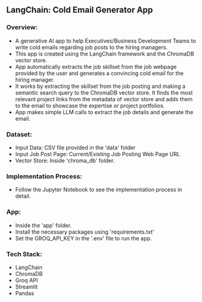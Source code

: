 ## LangChain: Cold Email Generator App


### Overview:
- A generative AI app to help Executives/Business Development Teams to write cold emails regarding job posts to the hiring managers.
- This app is created using the LangChain framework and the ChromaDB vector store.
- App automatically extracts the job skillset from the job webpage provided by the user and generates a convincing cold email for the hiring manager.
- It works by extracting the skillset from the job posting and making a semantic search query to the ChromaDB vector store. It finds the most relevant project links from the metadata of vector store and adds them to the email to showcase the expertise or project portfolios.
- App makes simple LLM calls to extract the job details and generate the email.


### Dataset:
- Input Data: CSV file provided in the 'data' folder
- Input Job Post Page: Current/Existing Job Posting Web Page URL
- Vector Store: Inside 'chroma_db' folder.


### Implementation Process:
- Follow the Jupyter Notebook to see the implementation process in detail.


### App:
- Inside the 'app' folder.
- Install the necessary packages using 'requirements.txt'
- Set the GROQ_API_KEY in the '.env' file to run the app.


### Tech Stack:
- LangChain
- ChromaDB
- Groq API
- Streamlit
- Pandas

